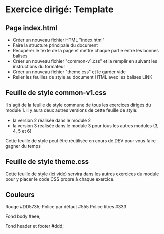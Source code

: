 # Exercice dirigé: Template

## Page index.html
* Créer un nouveau fichier HTML "index.html"
* Faire la structure principale du document
* Récupérer le texte de la page et mettre chaque partie entre les bonnes balises
* Créer un nouveau fichier "common-v1.css" et la remplir en suivant les instructions du formateur
* Créer un nouveau fichier "theme.css" et le garder vide
* Relier les feuilles de style au document HTML avec les balises LINK

## Feuille de style common-v1.css

Il s'agit de la feuille de style commune de tous les exercices dirigés du module 1.
Il y aura deux autres versions de cette feuille de style:
* la version 2 réalisée dans le module 2
* la version 3 réalisée dans le module 3 pour tous les autres modules (3, 4, 5 et 6)

Cette feuille de style peut être réutilisée en cours de DEV pour vous faire gagner du temps

## Feuille de style theme.css

Cette feuille de style (ici vide) servira dans les autres exercices du module pour y placer le code CSS propre à chaque exercice.

## Couleurs
Rouge #DD5735;
Police par défaut #555
Police titres #333

Fond body #eee;

Fond header et footer  #ddd;
